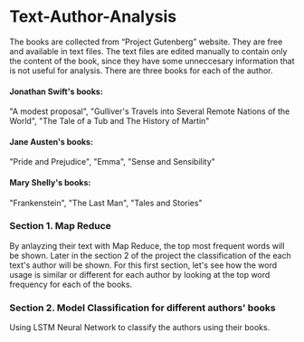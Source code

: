 # Text-Author-Analysis
The books are collected from “Project Gutenberg” website. They are free and available in text files.
The text files are edited manually to contain only the content of the book, since they have some unneccesary
information that is not useful for analysis.
There are three books for each of the author.


#### Jonathan Swift's books:
"A modest proposal", 
"Gulliver's Travels into Several Remote Nations of the World", 
"The Tale of a Tub and The History of Martin"

#### Jane Austen's books:
"Pride and Prejudice", "Emma", "Sense and Sensibility"


#### Mary Shelly's books:
"Frankenstein", "The Last Man", "Tales and Stories"


### Section 1. Map Reduce
By anlayzing their text with Map Reduce, the top most frequent words will be shown. Later in the section
2 of the project the classification of the each text's author will be shown.
For this first section, let's see how the word usage is similar or different for each author by looking
at the top word frequency for each of the books.

### Section 2. Model Classification for different authors' books
Using LSTM Neural Network to classify the authors using their books.
